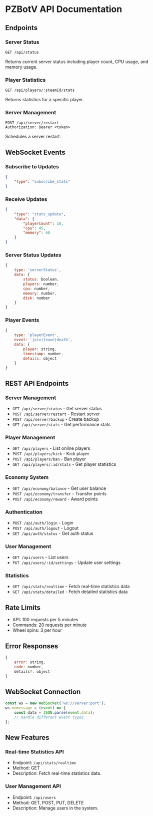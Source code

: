 # PZBotV API Documentation

## Endpoints

### Server Status
```http
GET /api/status
```
Returns current server status including player count, CPU usage, and memory usage.

### Player Statistics
```http
GET /api/players/:steamId/stats
```
Returns statistics for a specific player.

### Server Management
```http
POST /api/server/restart
Authorization: Bearer <token>
```
Schedules a server restart.

## WebSocket Events

### Subscribe to Updates
```json
{
    "type": "subscribe_stats"
}
```

### Receive Updates
```json
{
    "type": "stats_update",
    "data": {
        "playerCount": 10,
        "cpu": 45,
        "memory": 60
    }
}
```

### Server Status Updates
```javascript
{
    type: 'serverStatus',
    data: {
        status: boolean,
        players: number,
        cpu: number,
        memory: number,
        disk: number
    }
}
```

### Player Events
```javascript
{
    type: 'playerEvent',
    event: 'join|leave|death',
    data: {
        player: string,
        timestamp: number,
        details: object
    }
}
```

## REST API Endpoints

### Server Management
- `GET /api/server/status` - Get server status
- `POST /api/server/restart` - Restart server
- `POST /api/server/backup` - Create backup
- `GET /api/server/stats` - Get performance stats

### Player Management
- `GET /api/players` - List online players
- `POST /api/players/kick` - Kick player
- `POST /api/players/ban` - Ban player
- `GET /api/players/:id/stats` - Get player statistics

### Economy System
- `GET /api/economy/balance` - Get user balance
- `POST /api/economy/transfer` - Transfer points
- `POST /api/economy/reward` - Award points

### Authentication
- `POST /api/auth/login` - Login
- `POST /api/auth/logout` - Logout
- `GET /api/auth/status` - Get auth status

### User Management
- `GET /api/users` - List users
- `PUT /api/users/:id/settings` - Update user settings

### Statistics
- `GET /api/stats/realtime` - Fetch real-time statistics data
- `GET /api/stats/detailed` - Fetch detailed statistics data

## Rate Limits
- API: 100 requests per 5 minutes
- Commands: 20 requests per minute
- Wheel spins: 3 per hour

## Error Responses
```javascript
{
    error: string,
    code: number,
    details?: object
}
```

## WebSocket Connection
```javascript
const ws = new WebSocket('ws://server:port');
ws.onmessage = (event) => {
    const data = JSON.parse(event.data);
    // Handle different event types
};
```

## New Features

### Real-time Statistics API
- Endpoint: `/api/stats/realtime`
- Method: GET
- Description: Fetch real-time statistics data.

### User Management API
- Endpoint: `/api/users`
- Method: GET, POST, PUT, DELETE
- Description: Manage users in the system.
